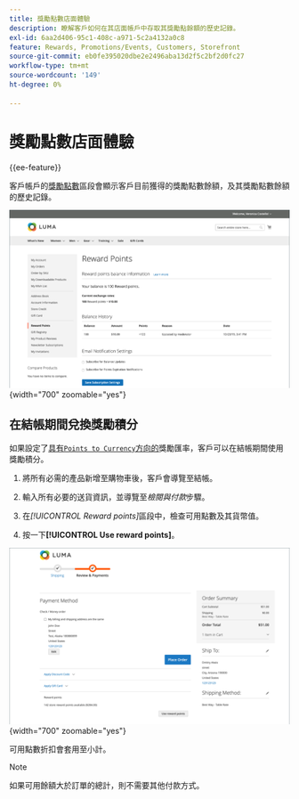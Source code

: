 ```yaml
---
title: 獎勵點數店面體驗
description: 瞭解客戶如何在其店面帳戶中存取其獎勵點餘額的歷史記錄。
exl-id: 6aa2d406-95c1-408c-a971-5c2a4132a0c8
feature: Rewards, Promotions/Events, Customers, Storefront
source-git-commit: eb0fe395020dbe2e2496aba13d2f5c2bf2d0fc27
workflow-type: tm+mt
source-wordcount: '149'
ht-degree: 0%

---
```


# 獎勵點數店面體驗

{{ee-feature}}

客戶帳戶的[獎勵點數](rewards-loyalty.md)區段會顯示客戶目前獲得的獎勵點數餘額，及其獎勵點數餘額的歷史記錄。

![獎勵點數](./assets/account-dashboard-reward-points.png){width="700" zoomable="yes"}

## 在結帳期間兌換獎勵積分

如果設定了[具有`Points to Currency`方向的](reward-exchange-rates.md)獎勵匯率，客戶可以在結帳期間使用獎勵積分。

1. 將所有必需的產品新增至購物車後，客戶會導覽至結帳。

1. 輸入所有必要的送貨資訊，並導覽至&#x200B;_檢閱與付款_&#x200B;步驟。

1. 在&#x200B;_[!UICONTROL Reward points]_&#x200B;區段中，檢查可用點數及其貨幣值。

1. 按一下&#x200B;**[!UICONTROL Use reward points]**。

![結帳時的獎勵點數](./assets/reward-points-on-checkout.png){width="700" zoomable="yes"}

可用點數折扣會套用至小計。

>[!NOTE]
>
>如果可用餘額大於訂單的總計，則不需要其他付款方式。
